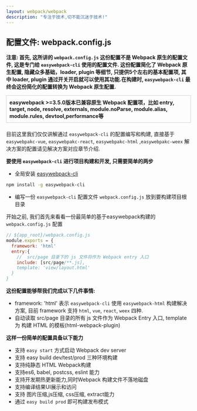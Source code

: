 ```yaml
---
layout: webpack/webpack
description: "专注于技术,切不能沉迷于技术!"
---
```



## 配置文件: webpack.config.js

**注意: 首先, 这所讲的 `webpack.config.js` 这份配置不是 Webpack 原生的配置文件, 这是专门给 `easywebpack-cli` 使用的配置文件.
这份配置简化了 Webpack 原生配置, 隐藏众多基础，loader, plugin 等细节, 只提供5个左右的基本配置项, 其中 loader, plugin 通过开关开启就可以使用其功能.在构建时, `easywebpack-cli` 最终会这份简化的配置转换为 Webpack 原生配置.**

<div style="border: 1px solid #cecece; font-weight:bold; margin-bottom:20px;padding: 8px 8px">
easywebpack >=3.5.0版本已兼容原生 Webpack 配置项，比如 entry, target, node, resolve, externals, module.noParse, module.alias, module.rules, devtool,performance等
</div>

目前这里我们仅仅讲解通过 `easywebpack-cli` 的配置编写和构建, 直接基于 `easywebpakc-vue`, `easywebpakc-react`, `easywebpakc-html` ,`easywebpakc-weex` 
解决方案的配置请见解决方案对应章节介绍. 


**要使用 `easywebpack-cli` 进行项目构建和开发, 只需要简单的两步**
 
- 全局安装 [easywebpack-cli](https://github.com/hubcarl/easywebpack-cli)

```bash
npm install -g easywebpack-cli
```

- 编写一份 `easywebpack-cli` 配置文件 `webpack.config.js` 放到要构建项目根目录


开始之前, 我们首先来看看一份最简单的基于easywebpack构建的 `webpack.config.js` 配置


```js
// ${app_root}/webpack.config.js
module.exports = {
  framework: 'html'
  entry:{
    //  src/page 目录下的 js 文件将作为 Webpack entry 入口
    include: [src/page/**.js],
    template: 'view/layout.html' 
  }
}
```


**这份配置能够帮我们完成以下几件事情:**

- framework: 'html' 表示 `easywebpack-cli` 使用 `easywebpack-html` 构建解决方案, 目前 framework 支持 `html`, `vue`, `react`, `weex` 四种.
- 自动读取 src/page 目录的所有 js 文件作为 Webpack Entry 入口, template 为 构建 HTML 的模板(html-webpack-plugin)


**这样一份简单的配置具备以下能力**

- 支持 `easy start` 方式启动 Webpack dev server
- 支持 easy build dev/test/prod 三种环境构建
- 支持纯静态 HTML Webpack构建
- 支持es6, babel, postcss, eslint 能力
- 支持开发期热更新能力,同时Webpack 构建文件不落地磁盘
- 支持编译结果UI展示和访问
- 支持 图片压缩,js压缩, css压缩, extract能力
- 通过 `easy build prod` 即可构建发布模式